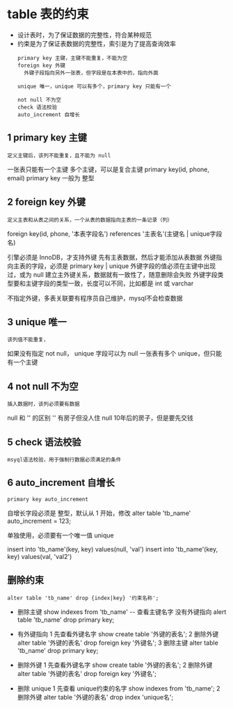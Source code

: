 # table 表的约束

* 设计表时，为了保证数据的完整性，符合某种规范
* 约束是为了保证表数据的完整性，索引是为了提高查询效率
  ```
  primary key 主键，主键不能重复，不能为空
  foreign key 外键
    外键子段指向另外一张表，但字段是在本表中的，指向外面
    
  unique 唯一，unique 可以有多个，primary key 只能有一个
  
  not null 不为空
  check 语法校验
  auto_increment 自增长
  ```


## 1 primary key 主键
	定义主键后，该列不能重复，且不能为 null
  一张表只能有一个主键
  多个主键，可以是复合主键 primary key(id, phone, email)
  primary key 一般为 整型



## 2 foreign key 外键
	定义主表和从表之间的关系，一个从表的数据指向主表的一条记录（列）
  foreign key(id, phone, '本表字段名') references '主表名'(主键名 | unique字段名)

  引擎必须是 InnoDB，才支持外键
  先有主表数据，然后才能添加从表数据
  外键指向主表的字段，必须是 primary key | unique
  外键字段的值必须在主键中出现过，或为 null
  建立主外键关系，数据就有一致性了，随意删除会失败
  外键字段类型要和主键字段的类型一致，长度可以不同，比如都是 int 或 varchar
  
  不指定外键，多表关联要有程序员自己维护，mysql不会检查数据



## 3 unique 唯一
	该列值不能重复，
  如果没有指定 not null， unique 字段可以为 null
  一张表有多个 unique，但只能有一个主键



## 4 not null 不为空
	插入数据时，该列必须要有数据
  null 和 '' 的区别
    '' 有房子但没人住
    null 10年后的房子，但是要先交钱


## 5 check 语法校验
	msyql语法校验，用于强制行数据必须满足的条件



## 6 auto_increment 自增长
	primary key auto_increment
  自增长字段必须是 整型，默认从 1 开始，修改
    alter table 'tb_name' auto_increment = 123;
  
  单独使用，必须要有一个唯一值 unique

  insert into 'tb_name'(key, key) values(null, 'val')
  insert into 'tb_name'(key, key) values(val, 'val2')


## 删除约束
	alter table 'tb_name' drop {index|key} '约束名称';

  * 删除主键
  show indexes from 'tb_name' -- 查看主键名字
  没有外键指向
    alert table 'tb_name' drop primary key;
  
  * 有外键指向
    1 先查看外键名字
      show create table '外键的表名';
    2 删除外键
      alter table '外键的表名' drop foreign key '外键名';
    3 删除主键
      alter table 'tb_name' drop primary key;

  * 删除外键
    1 先查看外键名字
      show create table '外键的表名';
    2 删除外键
      alter table '外键的表名' drop foreign key '外键名';

  * 删除 unique
    1 先查看 unique约束的名字
      show indexes from 'tb_name';
    2 删除外键
      alter table '外键的表名' drop index 'unique名';

